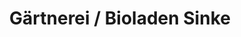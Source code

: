 ---
title: "Gärtnerei / Bioladen Sinke"
url: /hilpoltstein/gaertnerei-bioladen-sinke/
shop: Supermarkt
---